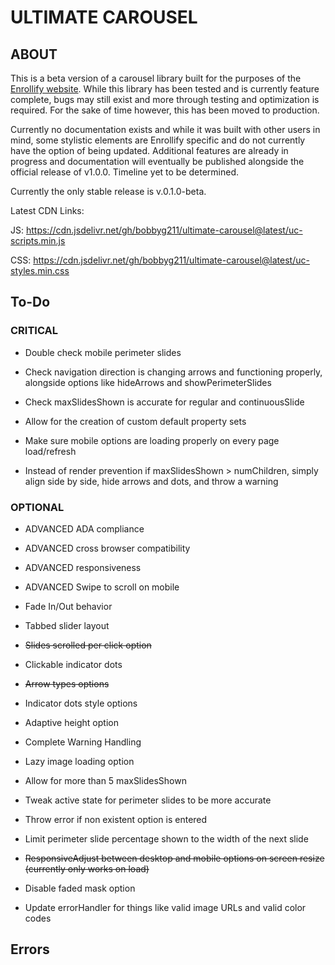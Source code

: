# ULTIMATE CAROUSEL

## ABOUT

This is a beta version of a carousel library built for the purposes of the [Enrollify website](https://www.enrollify.org/). While this library has been tested and is currently feature complete, bugs may still exist and more through testing and optimization is required. For the sake of time however, this has been moved to production.

Currently no documentation exists and while it was built with other users in mind, some stylistic elements are Enrollify specific and do not currently have the option of being updated. Additional features are already in progress and documentation will eventually be published alongside the official release of v1.0.0. Timeline yet to be determined.

Currently the only stable release is v.0.1.0-beta.

Latest CDN Links:

JS: https://cdn.jsdelivr.net/gh/bobbyg211/ultimate-carousel@latest/uc-scripts.min.js

CSS: https://cdn.jsdelivr.net/gh/bobbyg211/ultimate-carousel@latest/uc-styles.min.css

## To-Do

### CRITICAL

- Double check mobile perimeter slides

- Check navigation direction is changing arrows and functioning properly, alongside options like hideArrows and showPerimeterSlides

- Check maxSlidesShown is accurate for regular and continuousSlide

- Allow for the creation of custom default property sets

- Make sure mobile options are loading properly on every page load/refresh

- Instead of render prevention if maxSlidesShown > numChildren, simply align side by side, hide arrows and dots, and throw a warning

### OPTIONAL

- ADVANCED ADA compliance

- ADVANCED cross browser compatibility

- ADVANCED responsiveness

- ADVANCED Swipe to scroll on mobile

- Fade In/Out behavior

- Tabbed slider layout

- ~~Slides scrolled per click option~~

- Clickable indicator dots

- ~~Arrow types options~~

- Indicator dots style options

- Adaptive height option

- Complete Warning Handling

- Lazy image loading option

- Allow for more than 5 maxSlidesShown

- Tweak active state for perimeter slides to be more accurate

- Throw error if non existent option is entered

- Limit perimeter slide percentage shown to the width of the next slide

- ~~ResponsiveAdjust between desktop and mobile options on screen resize (currently only works on load)~~

- Disable faded mask option

- Update errorHandler for things like valid image URLs and valid color codes

## Errors

